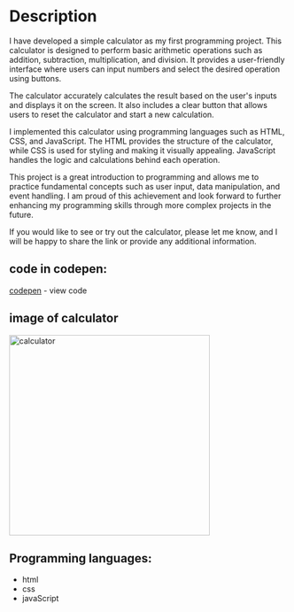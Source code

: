 # Description

I have developed a simple calculator as my first programming project. This calculator is designed to perform basic arithmetic operations such as addition, subtraction, multiplication, and division. It provides a user-friendly interface where users can input numbers and select the desired operation using buttons.

The calculator accurately calculates the result based on the user's inputs and displays it on the screen. It also includes a clear button that allows users to reset the calculator and start a new calculation.

I implemented this calculator using programming languages such as HTML, CSS, and JavaScript. The HTML provides the structure of the calculator, while CSS is used for styling and making it visually appealing. JavaScript handles the logic and calculations behind each operation.

This project is a great introduction to programming and allows me to practice fundamental concepts such as user input, data manipulation, and event handling. I am proud of this achievement and look forward to further enhancing my programming skills through more complex projects in the future.

If you would like to see or try out the calculator, please let me know, and I will be happy to share the link or provide any additional information.

## code in codepen:
[codepen](https://codepen.io/MG-elghandouri/pen/VwxLYyy) - view code

## image of calculator 
<img width="362" alt="calculator" src="https://github.com/MG-elghandori/calucatraise/assets/110783998/27a8e5d8-159a-4cef-ac55-95d9b6325eca">

## Programming languages:
- html
- css
- javaScript

